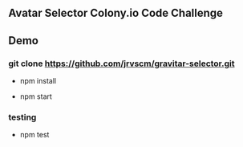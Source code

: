 ## Avatar Selector Colony.io Code Challenge

## Demo

### git clone https://github.com/jrvscm/gravitar-selector.git

 - npm install

 - npm start

### testing

 - npm test